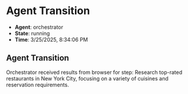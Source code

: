 # Agent Transition

- **Agent**: orchestrator
- **State**: running
- **Time**: 3/25/2025, 8:34:06 PM

## Agent Transition

Orchestrator received results from browser for step: Research top-rated restaurants in New York City, focusing on a variety of cuisines and reservation requirements.

